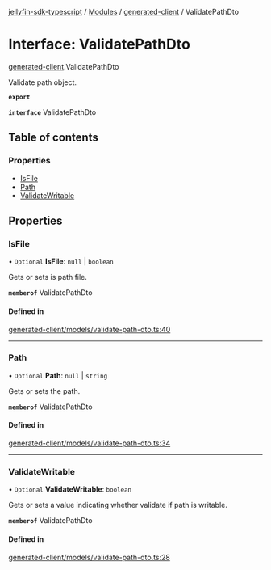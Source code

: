 [jellyfin-sdk-typescript](../README.md) / [Modules](../modules.md) / [generated-client](../modules/generated_client.md) / ValidatePathDto

# Interface: ValidatePathDto

[generated-client](../modules/generated_client.md).ValidatePathDto

Validate path object.

**`export`**

**`interface`** ValidatePathDto

## Table of contents

### Properties

- [IsFile](generated_client.ValidatePathDto.md#isfile)
- [Path](generated_client.ValidatePathDto.md#path)
- [ValidateWritable](generated_client.ValidatePathDto.md#validatewritable)

## Properties

### IsFile

• `Optional` **IsFile**: ``null`` \| `boolean`

Gets or sets is path file.

**`memberof`** ValidatePathDto

#### Defined in

[generated-client/models/validate-path-dto.ts:40](https://github.com/thornbill/jellyfin-sdk-typescript/blob/7534c86/src/generated-client/models/validate-path-dto.ts#L40)

___

### Path

• `Optional` **Path**: ``null`` \| `string`

Gets or sets the path.

**`memberof`** ValidatePathDto

#### Defined in

[generated-client/models/validate-path-dto.ts:34](https://github.com/thornbill/jellyfin-sdk-typescript/blob/7534c86/src/generated-client/models/validate-path-dto.ts#L34)

___

### ValidateWritable

• `Optional` **ValidateWritable**: `boolean`

Gets or sets a value indicating whether validate if path is writable.

**`memberof`** ValidatePathDto

#### Defined in

[generated-client/models/validate-path-dto.ts:28](https://github.com/thornbill/jellyfin-sdk-typescript/blob/7534c86/src/generated-client/models/validate-path-dto.ts#L28)
